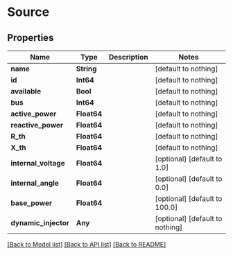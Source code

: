 # Source

## Properties

Name | Type | Description | Notes
------------ | ------------- | ------------- | -------------
**name** | **String** |  | [default to nothing]
**id** | **Int64** |  | [default to nothing]
**available** | **Bool** |  | [default to nothing]
**bus** | **Int64** |  | [default to nothing]
**active_power** | **Float64** |  | [default to nothing]
**reactive_power** | **Float64** |  | [default to nothing]
**R_th** | **Float64** |  | [default to nothing]
**X_th** | **Float64** |  | [default to nothing]
**internal_voltage** | **Float64** |  | [optional] [default to 1.0]
**internal_angle** | **Float64** |  | [optional] [default to 0.0]
**base_power** | **Float64** |  | [optional] [default to 100.0]
**dynamic_injector** | **Any** |  | [optional] [default to nothing]

[[Back to Model list]](../README.md#models) [[Back to API list]](../README.md#api-endpoints) [[Back to README]](../README.md)
